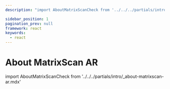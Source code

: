```yaml
---
description: "import AboutMatrixScanCheck from '../../../partials/intro/_about-matrixscan-ar.mdx'                                                                                                "

sidebar_position: 1
pagination_prev: null
framework: react
keywords:
  - react
---
```


# About MatrixScan AR

import AboutMatrixScanCheck from '../../../partials/intro/_about-matrixscan-ar.mdx'

<AboutMatrixScanCheck />
